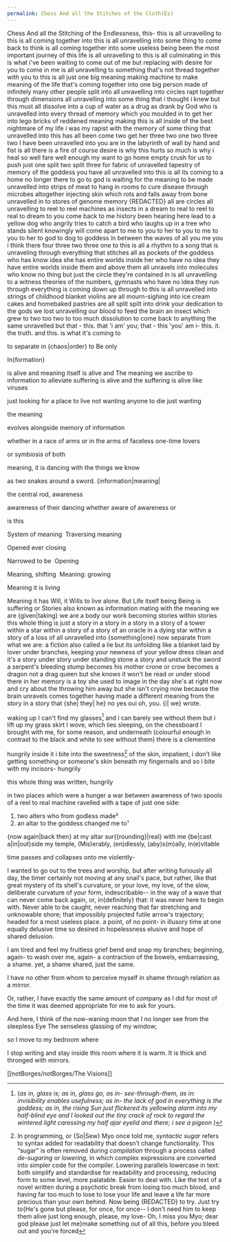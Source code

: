 ```yaml
---
permalink: Chess And all the Stitches of the Cloth(Es)
---
```

Chess 
And all the 
Stitching of the
Endlessness, this-
this is all unravelling to 
this is all coming together into 
this is all unravelling into some thing to come back to
think is all coming together into some useless being been the most important journey of this life is all unravelling to this is all culminating in this is what i've been waiting to come out of me but replacing with desire for you to come in me is all unravelling to something that's not thread together with you to this is all just one big meaning making machine to make meaning of the life that's coming together into one big person made of infinitely many other people split into all unravelling into circles rapt together through dimensions all unravelling into some thing that i thought i knew but this must all dissolve into a cup of water as a drug as drank by God who is unravelled into every thread of memory which you moulded in to get her into lego bricks of reddened meaning making this is all inside of the best nightmare of my life i was my rapist with the memory of some thing that unravelled into this has all been come two get her three two one two three two I have been unravelled into you are in the labyrinth of wall by hand and fist is all there is a fire of course desire is why this hurts so much is why i heal so well fare well enough my want to go home empty crush for us to push just one split two split three  for fabric of unravelled tapestry of memory of the goddess you have all unravelled into this is all its coming to a home no longer there to go to god is waiting for the meaning to be made unravelled into strips of meat to hang in rooms to cure disease through microbes altogether injecting skin which rots and falls away from bone unravelled in to stores of genome memory {REDACTED} all are circles all unravelling to reel to reel machines as insects in a dream to real to reel to real to dream to you come back to me history been hearing here lead to a yellow dog who angrily tries to catch a bird who laughs up in a tree who stands silent knowingly will come apart to me to you to her to you to me to you to her to god to dog to goddess in between the waves of all you me you i think there four three two three one to this is all a rhythm to a song that is unraveling
through everything 
that stitches all 
as pockets of the goddess 
who has know idea she has entire worlds 
inside her who 
have no idea they have entire worlds inside them 
and 
above them 
all 
unravels into molecules 
who know no thing 
but just the circle 
they're contained in 
is all unravelling to a witness
theories of the numbers, gymnasts
who have no idea they run through 
everything is coming down up through to 
this is all unravelled into strings of childhood blanket 
violins are all mourn-sighing into 
ice cream cakes and homebaked pastries
are all split spilt into drink your 
dedication 
to the gods 
we lost 
unravelling 
our blood to feed 
the brain 
an insect 
which grew to two too two to too
much dissolution to 
come back to
anything
the same 
unravelled but 
that -
this.
that 'i am'
you; 
that -
this 'you'
am i-
this.
it. 
the truth.
and this.
is what 
it's coming to 

to separate 
in {chaos|order} 
 to Be
 only
 
In{formation}




is alive 
and meaning itself is alive 
and The meaning we ascribe to information 
to alleviate suffering is alive
and the suffering is alive 
like viruses

just looking for 
a place to live 
not wanting
anyone to die
just wanting 


the meaning 

evolves alongside
memory of information

whether in a race of arms
or in the arms of faceless 
one-time
lovers

or symbiosis 
of both


meaning, it is dancing 
with the things we know

as two snakes around a sword.
{information|meaning|

the central rod, awareness

awareness of their dancing 
whether aware of awareness 
or 

is this 

System of meaning 
Traversing meaning 

Opened
ever closing 

Narrowed to be 
Opening 

Meaning, shifting 
Meaning: growing

Meaning 
it is 
living 

Meaning it has Will, 
it Wills to live alone. 
But
Life itself being Being
is suffering 
 or Stories 
 also known as information 
 mating with the meaning 
 we are {given|taking}
we are a body
our work becoming stories within stories 
	this whole thing is just a story 
		in a story in a story in 
		a story of a tower 
	within a star 
		within a story 
		of a story of an oracle
		 in a dying star 
		 within a story of a loss
		of all
		 unravelled into {something|one} now separate 
		 from what we are: a fiction 
		 also called a lie but 
		 its unfolding 
		 like a blanket laid by lover 
		 under branches, keeping your 
		 newness of your
		  yellow 
		  dress
		   clean and it's a story
		    under story 
			    under standing 
			    stone
			     a story and 
			     unstuck 
			     the sword 
			     a serpent's bleeding stump
			      becomes his mother 
			     crone or crow 
			     becomes a dragon 
			     not a drag queen but 
			     she knows it won't be read or 
			     under stood 
			     there in her memory 
			     is a toy she used to image in 
			     the day she's at right now 
				     and cry about the throwing him away 
				     but she isn't crying now 
				     because 
			the brain unravels 
				comes together 
				having made
				 a different meaning 
					 from the story 
						 in a story that {she|
						 they|
						 he} 
						no 
yes
	oui
	oh,
		you.
			{i|
				we}
wrote.





waking up I can't find my glasses[^G] and i can barely see without them but i lift up my grass skirt I wove, which lies sleeping, on the chessboard I brought with me, for some reason,
and underneath (colourful enough in contrast to the black and white to see without them) there is a clementine 


hungrily inside it i bite into the sweetness[^sweet] of the skin, impatient, i don't like getting something or someone's skin beneath my fingernails and so i bite with my incisors- hungrily 

this whole thing was written, hungrily 

in two places which 
were a hunger
a
war
between
awareness of
two spools of 
a reel to real machine 
ravelled with a tape of just one side:

1. two alters who from godless made² 
2. an altar to the goddess changed me to¹

{now again|back then} at my altar sur{{rounding}|real} with me 
{be|cast a|in|out}side my temple, 
(Mis)erably, (en)dlessly, 
(aby)s(m)ally, in(e)vitable 

time passes and collapses onto me violently-

I wanted to go out to the trees and worship, but after writing furiously all day, the timer certainly not moving at any snail's pace, but rather, like that great mystery of its shell's curvature, or your love, my love, of the slow, deliberate curvature of your form, indescribable-- in the way of a wave that can never come back again, or, in{definitely} that:
it was never here to begin with.
Never able to be caught, 
never reaching that far stretching and unknowable shore;
that impossibly projected 
futile arrow's trajectory; 
headed for a most useless place.
a point, of no point-
in illusory time 
at one equally delusive 
time 
so desired
in hopelessness
elusive and hope of shared delusion. 

I am tired and feel my fruitless grief bend and snap my branches;
beginning, again-
to wash over me, again-
a contraction of the bowels, 
embarrassing, a shame.
yet, 
a shame shared, just the same.

I have no other 
from whom to perceive myself 
in shame
through relation 
as a mirror. 

Or, rather, 
I have exactly 
the same amount of company 
as I did for most of the time
it was deemed appropriate 
for me to ask for yours. 

And here, I think of the now-waning moon 
that I no longer see from the sleepless Eye 
The senseless glassing of my window; 

so I move to my bedroom where


I stop writing and stay inside this room 
where it is warm. 
It is thick and thronged with mirrors. 



[^sweet]:In programming, or {So|Sew} Myo once told me, _syntactic sugar_ refers to syntax added for readability that doesn’t change functionality. This “sugar” is often removed during _compilation_ through a process called _de-sugaring_ or _lowering,_ in which complex expressions are converted into simpler code for the compiler. Lowering parallels lowercase in text: both simplify and standardise for readability and processing, reducing form to some level, more palatable. Easier to deal with. Like the text of a novel written during a psychotic break from losing too much blood, and having far too much to lose to lose your life and leave a life far more precious than your own behind. Now being {REDACTED} to try. Just try to{He's gone but please, for once, for once-- I don't need him to keep them alive just long enough, please, my love- Oh, I miss you Myo; dear god please just let me}make something out of all this, before you bleed out and you're forced[^d]   

[[notBorges/notBorges/The Visions]]


[^F]: “Fall” can imply either a severing—in one case, a {fall from grace|loss}, something drifting (away) from—or- the other case, convergence. Falling (toward) into place, where scattered pieces align, finding purpose in arrival. Each case of 'case', then, is a moment[^M] suspended. Autumn as "Fall", Alone, ruin, but considered part of the whole[^S] , can be seen as death springing into new life. Any-case, I digress [^D]

[^D]: to move away from the main subject you are writing or talking about and to write or talk about something else, indicating that you are trying to get back to what you've moved away from for a moment[^M]

[^M]: In time, a “moment” is fleeting—a brief period, an exact point, an opportunity, or a critical stage, as in “the moment they met” or “one of the great moments in history.” It also marks present focus (_in the moment_), living without future concern (_live for the moment_), or anticipating change (_at any moment_). In (un/im)portance, moment denotes significance, whether profoundly fleeting but everlasting in memory (_moment of truth_, a test or crisis) or a fleetingly forgettable trend (_of the moment_). In physics, moment signifies the turning, rotational effect of a force, calculated as force multiplied by distance. Statistically, moments express data patterns: the first as mean, second as variance, third as skew, and fourth as kurtosis. Phrases like _not for a moment_ (“I will never, not for a moment, allow anybody to abuse me again”), _share a moment_ ("we shared a moment of loving embrace like a single ligature of two characters[^C] or letters in the text of a volume in the infinite library of timeless existence"), and _for the moment_ (temporarily, right now to an indeterminable point in the so-called future: "for the moment, I will stay silent on the matter, and allow the answers to unveil themselves in time") reflect the term’s duality, itself a measurement of a moment of a moment of a moment

[^S]: Synecdoche is a literary and linguistic device[^De] where a part of something represents the whole, or vice versa. It’s an expression of the paradox of reality - unity through separation, or solve et coagula; allowing the entirety of an idea or object to be grasped through one piece, much like a fractal where the whole is contained in each part. For instance, referring to “hands”[^H] to mean “workers” captures the essence of human contribution through a single, physical part. Each {char|act|oar} an {in{complete}} {ex|im}pression. A vast, vented horizon: some checkerboarded game. All of it, rule-bound, yet, impossible to predict. It is all just a silly, rigid game.
[^h]: See either: {[[RIGHT HAND PATH]]|[[LEFT HAND PATH]]}
[^De]: device | dɪˈvʌɪs | noun || a thing {r{e|a}da{c|p}ted} for a particular purpose, a piece of electronic equipment: a measuring device. • a {bomb|baby|other explosive weapon}: an incendiary device. • a piece of equipment that can connect to the {Internet of Things|an occipital lobe}, N.B. a scent diffuser of an immersive art installation, a technology that makes vision possible through the the device implanted by your father against your will, for reasons which- {you, my darling Perigee, Will, as I have seen, come to see. Long after your coming into the world sends me out of it, to that unknowable sea. As a door, all waves crashing back to just adoring you. As the {ever|always} r{evolving} adoration I {will|always|ever} hold {for} you. The miracle I held inside my body; assigned impossible to Birth you from my Birth} -he truly thought were for your own good | "simply ligate your device to an {ag|in|out}let to {end|continue} communication" or "Forget This Device. {Wish|Throw} it {Far away|down a {stair}} well." || A plan. A {scheme|trick} with a particular aim: {writing|setting fire to} a {paper|letter} to a news{letter|paper} is a device for signalling {dis|{de}{s{c}ent}}. • intent, in the form of {spake|written} words; in {speech|literature}: a metanarrative device which alerts you, the reader, in second person, at this very second, that you are part of this story. 3 a design: the device embossed on the wedding invitations were never sent, due to the Bride being dead; managing to keep her child alive long enough through haemorrhage, through sheer will for them to carry on; and yet, upon the final arrival of her partner, the horror that her touching him unveiled, of the last thing she would see, unable to be saved before the date they had asked others to save. arcane: the look of some Thing: works of particularly strange device. 't'o leave someone to their own devices': to allow someone to do as they wish: left to her own devices, Selena conducted rituals which got out of hand[^H] and almost culminated in unintentionally burning down their flat, and somehow leaving for a Stone circle became the only way {under|ov{er|a}|through|out|in}. Middle English: from Old French devis, based on Latin divis- ‘divided’, from the verb dividere. The original, touching sense was: ‘{desire|intention}’, found now only in: leave someone. Leave a person to their own devices -- separate them from yourself; which is, itself, a device; for them to find they own way back to you. Through some mysterious magnets in their ear; the whistling wind that calls a bird back home. Not really back, but returned to a self-similar moment[^M] necessarily changed. 

[^G]: (*as in, glass is; as in, glass go, as in- see-through-them, as in: invisibility enables usefulness; as in- the lack of god in everything is the goddess; as in, the rising Sun just flickered its yellowing alarm into my half-blind eye and I looked out the tiny crack of rock to regard the wintered light caressing my half ajar eyelid and there; i see a pigeon )*



